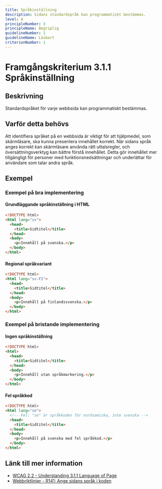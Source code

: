 ```yaml
---
title: Språkinställning
description: Sidans standardspråk kan programmatiskt bestämmas.
level: A
principleNumber: 3
principleName: Begriplig
guidelineNumber: 1
guidelineName: Läsbart
criterionNumber: 1
---
```


# Framgångskriterium 3.1.1 Språkinställning

## Beskrivning

Standardspråket för varje webbsida kan programmatiskt bestämmas.

## Varför detta behövs

Att identifiera språket på en webbsida är viktigt för att hjälpmedel, som skärmläsare, ska kunna presentera innehållet korrekt. När sidans språk anges korrekt kan skärmläsare använda rätt uttalsregler, och översättningsverktyg kan bättre förstå innehållet. Detta gör innehållet mer tillgängligt för personer med funktionsnedsättningar och underlättar för användare som talar andra språk.

## Exempel

### Exempel på bra implementering

#### Grundläggande språkinställning i HTML

```html
<!DOCTYPE html>
<html lang="sv">
  <head>
    <title>Sidtitel</title>
  </head>
  <body>
    <p>Innehåll på svenska.</p>
  </body>
</html>
```

#### Regional språkvariant

```html
<!DOCTYPE html>
<html lang="sv-FI">
  <head>
    <title>Sidtitel</title>
  </head>
  <body>
    <p>Innehåll på finlandssvenska.</p>
  </body>
</html>
```

### Exempel på bristande implementering

#### Ingen språkinställning

```html
<!DOCTYPE html>
<html>
  <head>
    <title>Sidtitel</title>
  </head>
  <body>
    <p>Innehåll utan språkmarkering.</p>
  </body>
</html>
```

#### Fel språkkod

```html
<!DOCTYPE html>
<html lang="se">
  <!-- Fel: "se" är språkkoden för nordsamiska, inte svenska -->
  <head>
    <title>Sidtitel</title>
  </head>
  <body>
    <p>Innehåll på svenska med fel språkkod.</p>
  </body>
</html>
```

## Länk till mer information

- [WCAG 2.2 - Understanding 3.1.1 Language of Page](https://www.w3.org/WAI/WCAG22/Understanding/language-of-page.html)
- [Webbriktlinjer - R141: Ange sidans språk i koden](https://www.digg.se/webbriktlinjer/alla-webbriktlinjer/ange-sidans-sprak-i-koden)

